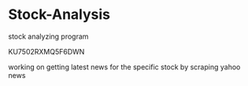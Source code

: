 # Stock-Analysis
stock analyzing program

KU7502RXMQ5F6DWN

working on getting latest news for the specific stock by scraping yahoo news 

